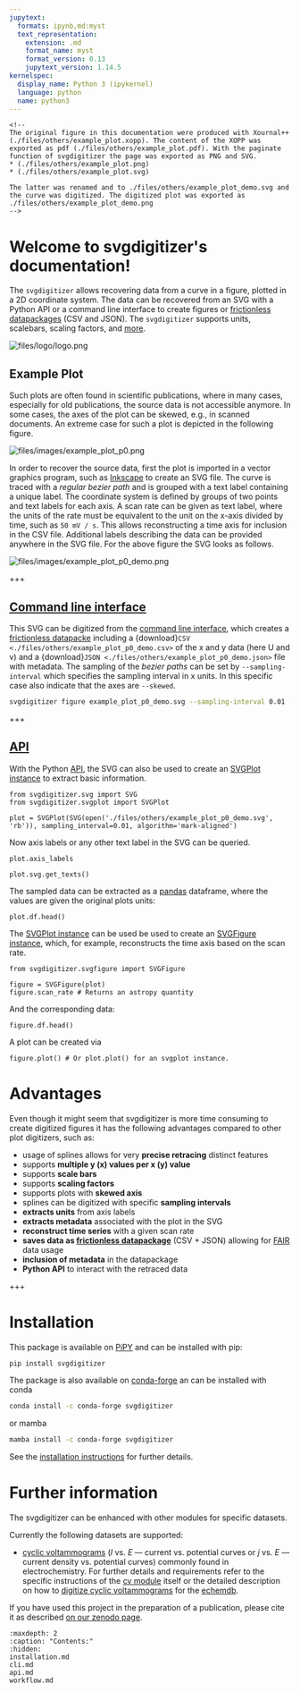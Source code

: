 ```yaml
---
jupytext:
  formats: ipynb,md:myst
  text_representation:
    extension: .md
    format_name: myst
    format_version: 0.13
    jupytext_version: 1.14.5
kernelspec:
  display_name: Python 3 (ipykernel)
  language: python
  name: python3
---
```


```{raw-cell}
<!--
The original figure in this documentation were produced with Xournal++ (./files/others/example_plot.xopp). The content of the XOPP was exported as pdf (./files/others/example_plot.pdf). With the paginate function of svgdigitizer the page was exported as PNG and SVG.
* (./files/others/example_plot.png)
* (./files/others/example_plot.svg)

The latter was renamed and to ./files/others/example_plot_demo.svg and the curve was digitized. The digitized plot was exported as ./files/others/example_plot_demo.png
-->
```

Welcome to svgdigitizer's documentation!
========================================

The `svgdigitizer` allows recovering data from a curve in a figure,
plotted in a 2D coordinate system. The data can be recovered from an SVG with a Python API or a command line interface to create figures or [frictionless datapackages](https://frictionlessdata.io/) (CSV and JSON). The `svgdigitizer` supports units, scalebars, scaling factors, and [more](#advantages).

![files/logo/logo.png](files/logo/logo.png)

## Example Plot

Such plots are often found in scientific publications, where
in many cases, especially for old publications, the source data
is not accessible anymore.
In some cases, the axes of the plot can be skewed, e.g., in scanned
documents. An extreme case for such a plot is depicted in the following figure.

![files/images/example_plot_p0.png](files/images/example_plot_p0.png)

In order to recover the source data, first the plot is imported in a
vector graphics program, such as [Inkscape](https://inkscape.org/) to create an SVG file.
The curve is traced with a *regular bezier path* and is grouped with a text label containing a unique label.
The coordinate system is defined by groups of two points and text labels for each axis.
A scan rate can be given as text label, where the units of the rate must be equivalent to the unit on the x-axis divided by time, such as `50 mV / s`. This allows reconstructing a time axis for inclusion in the CSV file.
Additional labels describing the data
can be provided anywhere in the SVG file. For the above figure the SVG looks as follows.

![files/images/example_plot_p0_demo.png](files/images/example_plot_p0_demo.png)

+++

## [Command line interface](cli.md)

This SVG can be digitized from the [command line interface](cli.md), which creates a [frictionless datapacke](https://frictionlessdata.io/) including a
{download}`CSV <./files/others/example_plot_p0_demo.csv>` of the x and y data (here U and v) and a {download}`JSON <./files/others/example_plot_p0_demo.json>` file with metadata.
The sampling of the *bezier paths* can be set by `--sampling-interval` which specifies the sampling interval in x units.
In this specific case also indicate that the axes are `--skewed`.

```sh .noeval
svgdigitizer figure example_plot_p0_demo.svg --sampling-interval 0.01 --skewed
```

+++

## [API](api.md)

With the Python [API](api.md), the SVG can also be used to create an [SVGPlot instance](api/svgplot.md) to extract basic information.

```{code-cell} ipython3
from svgdigitizer.svg import SVG
from svgdigitizer.svgplot import SVGPlot

plot = SVGPlot(SVG(open('./files/others/example_plot_p0_demo.svg', 'rb')), sampling_interval=0.01, algorithm='mark-aligned')
```

Now axis labels or any other text label in the SVG can be queried.

```{code-cell} ipython3
plot.axis_labels
```

```{code-cell} ipython3
plot.svg.get_texts()
```

The sampled data can be extracted as a [pandas](https://pandas.pydata.org/) dataframe, where the values are given the original plots units:

```{code-cell} ipython3
plot.df.head()
```

The [SVGPlot instance](api/svgplot.md) can be used be used to create an [SVGFigure instance](api/svgfigure.md), which, for example, reconstructs the time axis based on the scan rate.

```{code-cell} ipython3
from svgdigitizer.svgfigure import SVGFigure

figure = SVGFigure(plot)
figure.scan_rate # Returns an astropy quantity
```

And the corresponding data:

```{code-cell} ipython3
figure.df.head()
```

A plot can be created via

```{code-cell} ipython3
figure.plot() # Or plot.plot() for an svgplot instance.
```

Advantages
============

Even though it might seem that svgdigitizer is more time consuming to create digitized figures it has the following advantages compared to other plot digitizers, such as:

* usage of splines allows for very **precise retracing** distinct features
* supports **multiple y (x) values per x (y) value**
* supports **scale bars**
* supports **scaling factors**
* supports plots with **skewed axis**
* splines can be digitized with specific **sampling intervals**
* **extracts units** from axis labels
* **extracts metadata** associated with the plot in the SVG
* **reconstruct time series** with a given scan rate
* **saves data as [frictionless datapackage](https://frictionlessdata.io/)** (CSV + JSON) allowing for [FAIR](https://en.wikipedia.org/wiki/FAIR_data) data usage
* **inclusion of metadata** in the datapackage
* **Python API** to interact with the retraced data

+++

Installation
============

This package is available on [PiPY](https://pypi.org/project/svgdigitizer/) and can be installed with pip:

```sh .noeval
pip install svgdigitizer
```

The package is also available on [conda-forge](https://github.com/conda-forge/svgdigitizer-feedstock) an can be installed with conda

```sh .noeval
conda install -c conda-forge svgdigitizer
```

or mamba

```sh .noeval
mamba install -c conda-forge svgdigitizer
```

See the [installation instructions](installation.md) for further details.

Further information
===================

The svgdigitizer can be enhanced with other modules for specific datasets.

Currently the following datasets are supported:

* [cyclic voltammograms](api/cv.md) (*I* vs. *E* — current vs. potential curves or *j* vs. *E* — current density vs. potential curves) commonly found in electrochemistry. For further details and requirements refer to the specific instructions of the [cv module](api/cv.md) itself or the detailed description on how to [digitize cyclic voltammograms](workflow.md) for the [echemdb](https://echemdb.github.io/website/).

If you have used this project in the preparation of a publication, please cite it as described [on our zenodo page](https://zenodo.org/record/5881475).

<!-- Include some details on usage with echemdb
## Datapackage interaction

Datapackges created with `svgplot` (or modules inheriting from `svgplot` such as `cv`) can be loaded with the unitpackage module to create a database of the digitized data. In case your own data has the same datapackage structure, the digitized data can easily be compared with your own data.
-->

```{toctree}
:maxdepth: 2
:caption: "Contents:"
:hidden:
installation.md
cli.md
api.md
workflow.md
```
